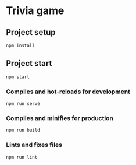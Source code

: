 # Trivia game

## Project setup

```
npm install
```

## Project start

```
npm start
```

### Compiles and hot-reloads for development

```
npm run serve
```

### Compiles and minifies for production

```
npm run build
```

### Lints and fixes files

```
npm run lint
```
